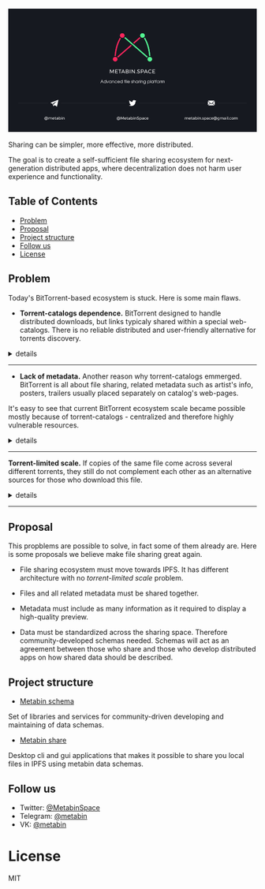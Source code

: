 ![](/_banner.png)

Sharing can be simpler, more effective, more distributed.

The goal is to create a self-sufficient file sharing ecosystem for next-generation distributed apps, where decentralization does not harm user experience and functionality.

## Table of Contents

- [Problem](#problem)
- [Proposal](#proposal)
- [Project structure](#project-structure)
- [Follow us](#follow-us)
- [License](#license)

## Problem

Today's BitTorrent-based ecosystem is stuck. Here is some main flaws.


- **Torrent-catalogs dependence.** BitTorrent designed to handle distributed downloads, but links typicaly shared within a special web-catalogs. There is no reliable distributed and user-friendly alternative for torrents discovery.

<details><summary>details</summary><p>

![](/images/torrent-catalogs-dependence.png)

What happens if this web-ctalog get closed? Sure, download-guy will continue downloading because he is already directly connected with share-guy. But from this moment there is no (easy) way to find this torrent unless it get published somewhere else.

</p></details>

---

- **Lack of metadata.** Another reason why torrent-catalogs emmerged. BitTorrent is all about file sharing, related metadata such as artist's info, posters, trailers usually placed separately on catalog's web-pages.

It's easy to see that current BitTorrent ecosystem scale became possible mostly because of torrent-catalogs - centralized and therefore highly vulnerable resources.

<details><summary>details</summary><p>

![](/images/lack-of-metadata.png)

It's possible to place all necessary metadata inside of a torrent and describe it in a standardized way. But because of protocol architecture (mostly **Torrent-limited scale** problem described next) such approach leads to unnecessary data duplication and it will be difficult to maintain in general.

</p></details>

---

**Torrent-limited scale.** If copies of the same file come across several different torrents, they still do not complement each other as an alternative sources for those who download this file.

<details><summary>details</summary><p>

![](/images/torrent-limited-scale.png)

*The same applies to torrents with copies of the same file named differently.*

Because of such architecture you can easily end up in a situation, when torrent you interested in has no online seeds, but same files are available under several different torrents with large swarms. And you have to manually crawl different web-ctalogs untill you meet some of this active torrents.

</p></details>

---

## Proposal

This propblems are possible to solve, in fact some of them already are. Here is some proposals we believe make file sharing great again.

- File sharing ecosystem must move towards IPFS. It has different architecture with no *torrent-limited scale* problem.

- Files and all related metadata must be shared together.

- Metadata must include as many information as it required to display a high-quality preview.

- Data must be standardized across the sharing space. Therefore community-developed schemas needed. Schemas will act as an agreement between those who share and those who develop distributed apps on how shared data should be described.

## Project structure

- [Metabin schema](https://github.com/metabin/metabin-schema)

Set of libraries and services for community-driven developing and maintaining of data schemas.

- [Metabin share](https://github.com/metabin/metabin-client)

Desktop cli and gui applications that makes it possible to share you local files in IPFS using metabin data schemas.

## Follow us

- Twitter: [@MetabinSpace](http://twitter.com/MetabinSpace)
- Telegram: [@metabin](http://t.me/metabin)
- VK: [@metabin](http://vk.com/metabin)

# License
MIT
